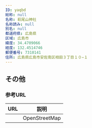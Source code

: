 ```yaml
---
ID: yaqbd
総称: null
名称: 萩尾山神社
名称読み: null
別名: null
都道府県: 広島県
区域: 広島市
緯度: 34.4709066
経度: 132.4514746
郵便番号: 7310141
住所: 広島県広島市安佐南区相田３丁目１０−１
---
```


## その他

### 参考URL

| URL | 説明          |
| --- | ------------- |
|     | OpenStreetMap |
